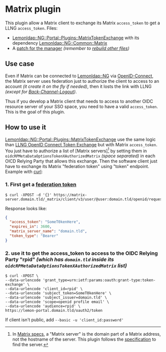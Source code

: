 # Matrix plugin

This plugin allow a Matrix client to exchange its Matrix `access_token` to
get a LLNG `access_token`. Files:

- [Lemonldap::NG::Portal::Plugins::MatrixTokenExchange](./MatrixTokenExchange.pm) with its dependency [Lemonldap::NG::Common::Matrix](./Matrix.pm)
- A [patch for the manager](./manager.patch) _(remember to [rebuild other files](../UpdateManager.md))_

## Use case

Even if Matrix can be connected to [Lemonldap::NG](https://lemonldap-ng.org)
via [OpenID-Connect](https://lemonldap-ng.org/documentation/latest/applications/matrix.html),
the Matrix server uses federation just to authorize the client to access to an account _(it create it on the fly if needed)_,
then it losts the link with LLNG _(except for [Back-Channel-Logout](https://openid.net/specs/openid-connect-backchannel-1_0.html))_.

Thus if you develop a Matrix client that needs to access to another OIDC resource server of your SSO space,
you need to have a valid `access_token`. This is the goal of this plugin.

## How to use it

[Lemonldap::NG::Portal::Plugins::MatrixTokenExchange](./MatrixTokenExchange.pm)
use the same logic than [LLNG OpenID Connect Token Exchange](https://lemonldap-ng.org/documentation/latest/oidctokenexchange)
but with Matrix `access_token`. You just have to authorize a list of [Matrix servers][^1] by setting them in
`oidcRPMetaDataOptionsTokenXAuthorizedMatrix` _(space separated)_ in each OICD Relying Party
that allows this exchange. Then the software client just have to exchange its
Matrix "federation token" using "token" endpoint. Example with [curl](https://manpages.debian.org/unstable/curl/curl.1.en.html):

### 1. First get a [federation token](https://spec.matrix.org/v1.14/client-server-api/#openid)
```Shell
$ curl -XPOST -d '{}' https://matrix-server.domain.tld/_matrix/client/v3/user/@user:domain.tld/openid/request_token
```
Response looks like:
```json
{
  "access_token": "SomeT0kenHere",
  "expires_in": 3600,
  "matrix_server_name": "domain.tld", 
  "token_type": "Bearer"
}
```

### 2. use it to get the access_token to access to the OIDC Relying Party "rpid" _(which has `domain.tld` inside its `oidcRPMetaDataOptionsTokenXAuthorizedMatrix` list)_
```Shell
$ curl -XPOST \
--data-urlencode 'grant_type=urn:ietf:params:oauth:grant-type:token-exchange' \
--data-urlencode 'client_id=rpid' \
--data-urlencode 'subject_token=SomeT0kenHere' \
--data-urlencode 'subject_issuer=domain.tld' \
--data-urlencode 'scope=openid profile email' \
--data-urlencode 'audience=rpid' \
https://lemon-portal.domain.tld/oauth2/token
```

If client isn't public, add `--basic -u 'client_id:password'`

[^1]: In [Matrix specs](https://spec.matrix.org/latest/), a "Matrix server" is the domain part of a Matrix address, not the hostname of the server.
This plugin follows the [specification](https://spec.matrix.org/v1.14/server-server-api/#server-discovery) to find the server.
